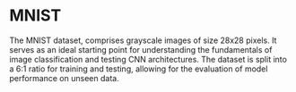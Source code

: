 # MNIST
The MNIST dataset, comprises grayscale images of size 28x28 pixels. It serves as an ideal starting point for understanding the fundamentals of image classification and testing CNN architectures. The dataset is split into a 6:1 ratio for training and testing, allowing for the evaluation of model performance on unseen data.
